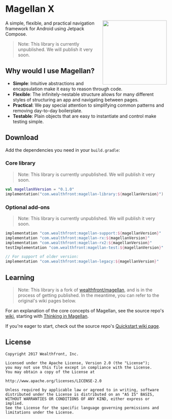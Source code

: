 # Magellan X

<img src="assets/magellan_icon_web_hi_res_512.png" width="200" align="right" />

A simple, flexible, and practical navigation framework for Android using Jetpack Compose.

> Note: This library is currently unpublished. We will publish it very soon.

## Why would I use Magellan?

- **Simple**: Intuitive abstractions and encapsulation make it easy to reason through code.
- **Flexible**: The infinitely-nestable structure allows for many different styles of structuring an app and navigating between pages.
- **Practical**: We pay special attention to simplifying common patterns and removing day-to-day boilerplate.
- **Testable**: Plain objects that are easy to instantiate and control make testing simple.
 
## Download

Add the dependencies you need in your `build.gradle`:

### Core library

> Note: This library is currently unpublished. We will publish it very soon.

```kotlin
val magellanXVersion = "0.1.0"
implementation("com.wealthfront:magellan-library:${magellanVersion}")
```

### Optional add-ons

> Note: This library is currently unpublished. We will publish it very soon.

```groovy
implementation "com.wealthfront:magellan-support:${magellanVersion}"
implementation "com.wealthfront:magellan-rx:${magellanVersion}"
implementation "com.wealthfront:magellan-rx2:${magellanVersion}"
testImplementation "com.wealthfront:magellan-test:${magellanVersion}"

// For support of older version:
implementation "com.wealthfront:magellan-legacy:${magellanVersion}"
```

## Learning

> Note: This library is a fork of [wealthfront/magellan](https://github.com/wealthfront/magellan), and is in the process of getting published. In the meantime, you can refer to the original's wiki pages below.

For an explanation of the core concepts of Magellan, see the source repo's [wiki](https://github.com/wealthfront/magellan/wiki), starting with [Thinking in Magellan](https://github.com/wealthfront/magellan/wiki/Thinking-in-Magellan).

If you're eager to start, check out the source repo's [Quickstart wiki page](https://github.com/wealthfront/magellan/wiki/Quickstart).

## License

```
Copyright 2017 Wealthfront, Inc.

Licensed under the Apache License, Version 2.0 (the "License");
you may not use this file except in compliance with the License.
You may obtain a copy of the License at

http://www.apache.org/licenses/LICENSE-2.0

Unless required by applicable law or agreed to in writing, software
distributed under the License is distributed on an "AS IS" BASIS,
WITHOUT WARRANTIES OR CONDITIONS OF ANY KIND, either express or implied.
See the License for the specific language governing permissions and
limitations under the License.
```

